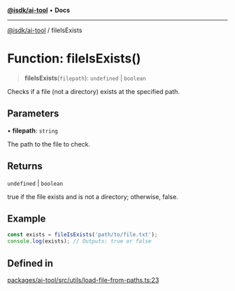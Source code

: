 [**@isdk/ai-tool**](../README.md) • **Docs**

***

[@isdk/ai-tool](../globals.md) / fileIsExists

# Function: fileIsExists()

> **fileIsExists**(`filepath`): `undefined` \| `boolean`

Checks if a file (not a directory) exists at the specified path.

## Parameters

• **filepath**: `string`

The path to the file to check.

## Returns

`undefined` \| `boolean`

true if the file exists and is not a directory; otherwise, false.

## Example

```typescript
const exists = fileIsExists('path/to/file.txt');
console.log(exists); // Outputs: true or false
```

## Defined in

[packages/ai-tool/src/utils/load-file-from-paths.ts:23](https://github.com/isdk/ai-tool.js/blob/b0813174e9b350ae47231f8e5f885150313123b0/src/utils/load-file-from-paths.ts#L23)
